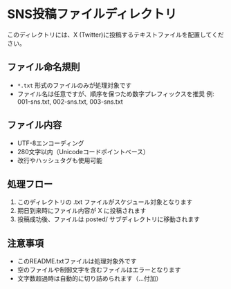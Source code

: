 # SNS投稿ファイルディレクトリ

このディレクトリには、X (Twitter)に投稿するテキストファイルを配置してください。

## ファイル命名規則
- `*.txt` 形式のファイルのみが処理対象です
- ファイル名は任意ですが、順序を保つため数字プレフィックスを推奨
  例: 001-sns.txt, 002-sns.txt, 003-sns.txt

## ファイル内容
- UTF-8エンコーディング
- 280文字以内（Unicodeコードポイントベース）
- 改行やハッシュタグも使用可能

## 処理フロー
1. このディレクトリの .txt ファイルがスケジュール対象となります
2. 期日到来時にファイル内容が X に投稿されます
3. 投稿成功後、ファイルは posted/ サブディレクトリに移動されます

## 注意事項
- このREADME.txtファイルは処理対象外です
- 空のファイルや制御文字を含むファイルはエラーとなります
- 文字数超過時は自動的に切り詰められます（...付加）